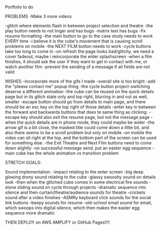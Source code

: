 Portfolio to do


PROBLEMS
-Make 3 more videos

-glitch where elements flash in between project selection and theatre
-the play button needs to not linger and has bugs
-matrix text has bugs
-fix resume formatting
-the main button to go to the case study needs to work EVERY time
-i believe it is the cube's movement that is causing scroll problems on mobile
-the NEXT FILM button needs to work
-cycle buttons take too long to come in
-on refresh the page looks bad/glitchy, we need a cover fadeout, maybe i reincorporate the enter splashscreen
-when a film finishes, it should ask the user if they want to get in contact with me, or watch another film
-prevent the sending of a message if all fields are not valid



WISHES
-incorporate more of the gifs I made
-overall site is too bright
-add the "please contact me" popup thing
-the cycle button project-switching deserve a different animation
-the cube can be reused on the quick details page but in its glitch state only and top right, blurring in and out as well, smaller
-escape button should go from details to main page, and there should be an esc key on the top right of those details
-enter key in between the forward and backwards buttons that does te same thing as clicking.
-escape key should also exit the resume page, but not the message page
-when the quick details are in phone mode, they could maybe be wider
-the arrow gif is a bit close, the masked title could come down a little bit, and also there seems to be a scroll problem but only on mobile
-on mobile the video can sit right at the top, and the bottom part of the screen can be used for something else.
-the Exit Theatre and Next Film buttons need to come down slightly
-on successful message send, put an easter egg sequence
-main cube has the whole animation vs transition problem

STRETCH GOALS:

Sound implementation:
-impact relating to the enter screen
-big deep glowing drony sound relating to the cube
-glassy swooshy sound on details look
-then when the glitched cube comes in some electrical fire sounds
-stone sliding sound on cycle through projects
-dramatic sequence into silence and then curtain/theatre/audience sounds for theatre
-crickets sound after a video finishes
-ASMRy keyboard click sounds for the social link buttons
-beepy  sounds for resume
-old-school email sound for email, which swoops into digital silence, which then makes the easter egg sequence more dramatic

THEN DEPLOY on AWS AMPLIFY or GitHub Pages!!!!

